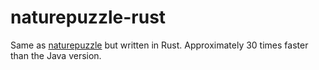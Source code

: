 # naturepuzzle-rust

Same as [naturepuzzle](../../../naturepuzzle) but written in Rust. Approximately 30 times faster than the Java version.
